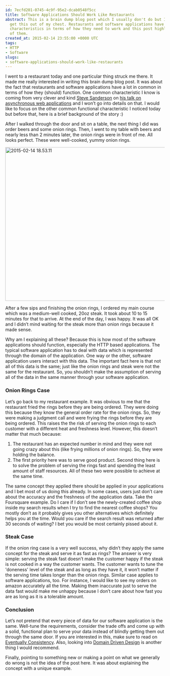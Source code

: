 ```yaml
---
id: 7ecfd201-0745-4c9f-95e2-dcab0548f5cc
title: Software Applications Should Work Like Restaurants
abstract: This is a brain dump blog post which I usually don't do but I needed to
  get this out of my chest. Restaurants and software applications have some common
  characteristics in terms of how they need to work and this post highlights some
  of them.
created_at: 2015-02-14 23:55:00 +0000 UTC
tags:
- HTTP
- Software
slugs:
- software-applications-should-work-like-restaurants
---
```


<p>I went to a restaurant today and one particular thing struck me there. It made me really interested in writing this brain dump blog post. It was about the fact that restaurants and software applications have a lot in common in terms of how they (should) function. One common characteristic I know is coming from very clever and kind <a href="http://blog.stevensanderson.com/">Steve Sanderson</a> on <a href="http://channel9.msdn.com/Events/TechDays/Techdays-2012-the-Netherlands/2287">his talk on asynchronous web applications</a> and I won’t go into details on that. I would like to focus on the other common functional characteristic I noticed today but before that, here is a brief background of the story :)</p> <p>After I walked through the door and sit on a table, the next thing I did was order beers and some onion rings. Then, I went to my table with beers and nearly less than 2 minutes later, the onion rings were in front of me. All looks perfect. These were well-cooked, yummy onion rings. </p> <p><a href="https://tugberkugurlu.blob.core.windows.net/bloggyimages/8fc5f230-c599-49bf-b9aa-b780abbd8157.jpg"><img title="2015-02-14 18.53.11" style="border-top: 0px; border-right: 0px; background-image: none; border-bottom: 0px; padding-top: 0px; padding-left: 0px; border-left: 0px; display: inline; padding-right: 0px" border="0" alt="2015-02-14 18.53.11" src="https://tugberkugurlu.blob.core.windows.net/bloggyimages/e301d391-2d8a-438a-8b9a-05336f8fc972.jpg" width="644" height="484"></a></p> <p>After a few sips and finishing the onion rings, I ordered my main course which was a medium-well cooked, 20oz steak. It took about 10 to 15 minutes for that to arrive. At the end of the day, I was happy. It was all OK and I didn’t mind waiting for the steak more than onion rings because it made sense.</p> <p>Why am I explaining all these? Because this is how most of the software applications should function, especially the HTTP based applications. The typical software application has to deal with data which is represented through the domain of the application. One way or the other, software application users interact with this data. The important fact here is that not all of this data is the same; just like the onion rings and steak were not the same for the restaurant. So, you shouldn’t make the assumption of serving all of the data in the same manner through your software application.</p> <h3>Onion Rings Case</h3> <p>Let’s go back to my restaurant example. It was obvious to me that the restaurant fried the rings before they are being ordered. They were doing this because they know the general order rate for the onion rings. So, they were making a judgment call and were frying the rings before they are being ordered. This raises the the risk of serving the onion rings to each customer with a different heat and freshness level. However, this doesn’t matter that much because:</p> <ol> <li>The restaurant has an expected number in mind and they were not going crazy about this (like frying millions of onion rings). So, they were holding the balance.</li> <li>The first priority here was to serve good product. Second thing here is to solve the problem of serving the rings fast and spending the least amount of staff resources. All of these two were possible to achieve at the same time.</li></ol> <p>The same concept they applied there should be applied in your applications and I bet most of us doing this already. In some cases, users just don’t care about the accuracy and the freshness of the application data. Take the Foursquare example. Do I care if I don’t see the newly-created coffee shop inside my search results when I try to find the nearest coffee shops? You mostly don’t as it probably gives you other alternatives which definitely helps you at the time. Would you care if the search result was returned after 30 seconds of waiting? I bet you would be most certainly pissed about it. </p> <h3>Steak Case</h3> <p>If the onion ring case is a very well success, why didn’t they apply the same concept for the steak and serve it as fast as rings? The answer is very simple: serving the steak fast doesn’t make the customer happy if the steak is not cooked in a way the customer wants. The customer wants to tune the 'doneness' level of the steak and as long as they have it, it won’t matter if the serving time takes longer than the onion rings. Similar case applies to software applications, too. For instance, I would like to see my orders on amazon accurately all the time. Making them inaccurate just to serve the data fast would make me unhappy because I don’t care about how fast you are as long as it is a tolerable amount.</p> <h3>Conclusion</h3> <p>Let’s not pretend that every piece of data for our software application is the same. Well-tune the requirements, consider the trade offs and come up with a solid, functional plan to serve your data instead of blindly getting them out through the same door. If you are interested in this, make sure to read on <a href="http://en.wikipedia.org/wiki/Eventual_consistency">Eventually Consistency</a>. Also, looking into <a href="http://en.wikipedia.org/wiki/Domain-driven_design">Domain Driven Design</a> is another thing I would recommend.</p> <p>Finally, pointing to something new or making a point on what we generally do wrong is not the idea of the post here. It was about explaining the concept with a unique example.</p>  